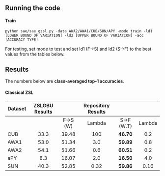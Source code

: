 ## Running the code

#### Train

```
python sae/sae_gzsl.py -data AWA2/AWA1/CUB/SUN/APY -mode train -ld1 [LOWER BOUND OF VARIATION] -ld2 [UPPER BOUND OF VARIATION] -acc [ACCURACY TYPE]
```
For testing, set mode to test and set ld1 (F->S) and ld2 (S->F) to the best values from the tables below.

## Results

The numbers below are **class-averaged top-1 accuracies**.

#### Classical ZSL

| Dataset | ZSLGBU Results || Repository Results                    |||
|---------|:--------------:|:--------:|:------:|:----------:|:-------:|
|         |                | F->S (W) | Lambda | S->F (W.T) | Lambda  |
| CUB     | 33.3           | 39.48    | 100    | **46.70**  | 0.2     |
| AWA1    | 53.0           | 51.34    | 3.0    | **59.89**  | 0.8     |
| AWA2    | 54.1           | 51.66    | 0.6    | **60.51**  | 0.2     |
| aPY     | 8.3            | 16.07    | 2.0    | **16.50**  | 4.0     |
| SUN     | 40.3           | 52.85    | 0.32   | **59.86**  | 0.16    |